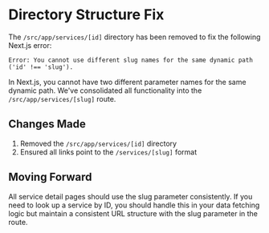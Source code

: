 # Directory Structure Fix

The `/src/app/services/[id]` directory has been removed to fix the following Next.js error:

```
Error: You cannot use different slug names for the same dynamic path ('id' !== 'slug').
```

In Next.js, you cannot have two different parameter names for the same dynamic path. We've consolidated all functionality into the `/src/app/services/[slug]` route.

## Changes Made

1. Removed the `/src/app/services/[id]` directory
2. Ensured all links point to the `/services/[slug]` format

## Moving Forward

All service detail pages should use the slug parameter consistently. If you need to look up a service by ID, you should handle this in your data fetching logic but maintain a consistent URL structure with the slug parameter in the route.
